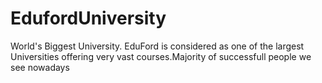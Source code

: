 # EdufordUniversity
World's Biggest University. EduFord is considered as one of the largest Universities offering very vast courses.Majority of successfull people we see nowadays
